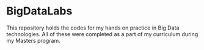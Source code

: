 # BigDataLabs

This repository holds the codes for my hands on practice in Big Data technologies. All of these were completed as a part of my curriculum during my Masters program.
